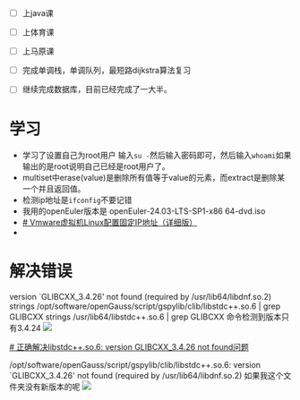 - [ ] 上java课
- [ ] 上体育课
- [ ] 上马原课
- [ ] 完成单调栈，单调队列，最短路dijkstra算法复习
- [ ] 继续完成数据库，目前已经完成了一大半。





# 学习
- 学习了设置自己为root用户   输入`su -`然后输入密码即可，然后输入`whoami`如果输出的是root说明自己已经是root用户了。
- multiset中erase(value)是删除所有值等于value的元素，而extract是删除某一个并且返回值。
- 检测ip地址是`ifconfig`不要记错
- 我用的openEuler版本是  openEuler-24.03-LTS-SP1-x86 64-dvd.iso
- [# Vmware虚拟机Linux配置固定IP地址（详细版）](https://blog.csdn.net/jsryin/article/details/123304582)
- 
# 解决错误
version `GLIBCXX_3.4.26' not found (required by /usr/lib64/libdnf.so.2)
strings /opt/software/openGauss/script/gspylib/clib/libstdc++.so.6 | grep GLIBCXX
strings /usr/lib64/libstdc++.so.6 | grep GLIBCXX
命令检测到版本只有3.4.24
![](Pasted%20image%2020250311235726.png)

[# 正确解决libstdc++.so.6: version GLIBCXX_3.4.26 not found问题](https://blog.csdn.net/qq_38851184/article/details/125697442)

/opt/software/openGauss/script/gspylib/clib/libstdc++.so.6: version `GLIBCXX_3.4.26' not found (required by /usr/lib64/libdnf.so.2) 如果我这个文件夹没有新版本的呢
![](Pasted%20image%2020250312004017.png)
